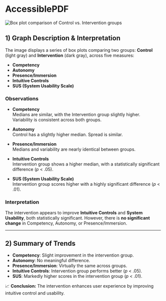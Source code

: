 # AccessiblePDF

![Box plot comparison of Control vs. Intervention groups](https://github.com/user-attachments/assets/c5eb7d28-3976-48ca-818a-a80dbbeccc27)

## 1) Graph Description & Interpretation

The image displays a series of box plots comparing two groups: **Control** (light gray) and **Intervention** (dark gray), across five measures:

- **Competency**
- **Autonomy**
- **Presence/Immersion**
- **Intuitive Controls**
- **SUS (System Usability Scale)**

### Observations

- **Competency**  
  Medians are similar, with the Intervention group slightly higher. Variability is consistent across both groups.

- **Autonomy**  
  Control has a slightly higher median. Spread is similar.

- **Presence/Immersion**  
  Medians and variability are nearly identical between groups.

- **Intuitive Controls**  
  Intervention group shows a higher median, with a statistically significant difference (*p* < .05).

- **SUS (System Usability Scale)**  
  Intervention group scores higher with a highly significant difference (*p* < .01).

### Interpretation

The intervention appears to improve **Intuitive Controls** and **System Usability**, both statistically significant. However, there is **no significant change** in Competency, Autonomy, or Presence/Immersion.

---

## 2) Summary of Trends

- **Competency**: Slight improvement in the intervention group.
- **Autonomy**: No meaningful difference.
- **Presence/Immersion**: Virtually the same across groups.
- **Intuitive Controls**: Intervention group performs better (*p* < .05).
- **SUS**: Markedly higher scores in the intervention group (*p* < .01).

📈 **Conclusion:** The intervention enhances user experience by improving intuitive control and usability.
